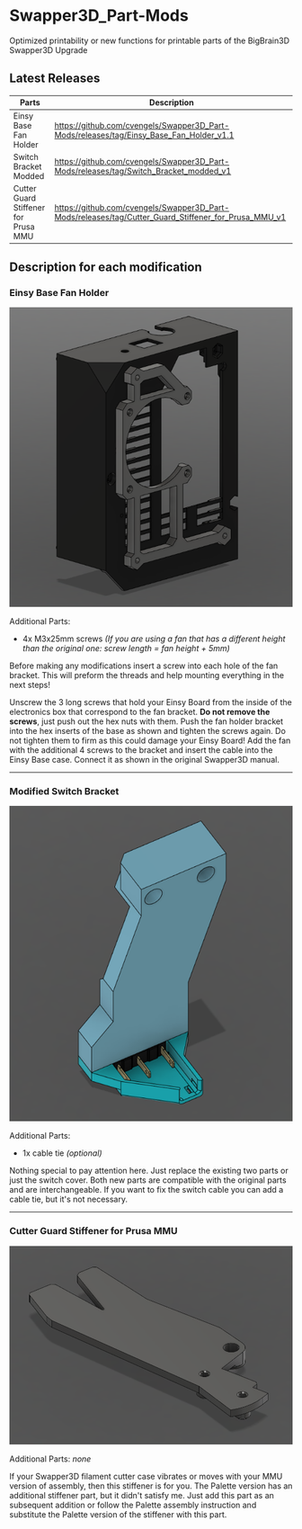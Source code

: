 # Swapper3D_Part-Mods
Optimized printability or new functions for printable parts of the BigBrain3D Swapper3D Upgrade



## Latest Releases
Parts | Description
----- | ------
Einsy Base Fan Holder | https://github.com/cvengels/Swapper3D_Part-Mods/releases/tag/Einsy_Base_Fan_Holder_v1.1
Switch Bracket Modded | https://github.com/cvengels/Swapper3D_Part-Mods/releases/tag/Switch_Bracket_modded_v1
Cutter Guard Stiffener for Prusa MMU | https://github.com/cvengels/Swapper3D_Part-Mods/releases/tag/Cutter_Guard_Stiffener_for_Prusa_MMU_v1



## Description for each modification

### Einsy Base Fan Holder

![Fan Holder](https://raw.githubusercontent.com/cvengels/Swapper3D_Part-Mods/66c730fe9599e9535a54819e22ecec92e77b9d16/Einsy%20Base%20Fan%20Holder/Einsy%20Base%20Fan%20Holder%20v1.1.png)

Additional Parts:
* 4x M3x25mm screws _(If you are using a fan that has a different height than the original one: screw length = fan height + 5mm)_

Before making any modifications insert a screw into each hole of the fan bracket. This will preform the threads and help mounting everything in the next steps!

Unscrew the 3 long screws that hold your Einsy Board from the inside of the electronics box that correspond to the fan bracket. 
**Do not remove the screws**, just push out the hex nuts with them. 
Push the fan holder bracket into the hex inserts of the base as shown and tighten the screws again.
Do not tighten them to firm as this could damage your Einsy Board!
Add the fan with the additional 4 screws to the bracket and insert the cable into the Einsy Base case. Connect it as shown in the original Swapper3D manual.

---

### Modified Switch Bracket

![Modified Switch Bracket](https://github.com/cvengels/Swapper3D_Part-Mods/blob/main/Switch%20Bracket/Switch%20Bracket%20modded%201.png?raw=true)

Additional Parts:
* 1x cable tie _(optional)_

Nothing special to pay attention here. Just replace the existing two parts or just the switch cover. Both new parts are compatible with the original parts and are interchangeable.
If you want to fix the switch cable you can add a cable tie, but it's not necessary.

---

### Cutter Guard Stiffener for Prusa MMU

![Cutter Guard Stiffener for Prusa MMU](https://github.com/cvengels/Swapper3D_Part-Mods/blob/main/Cutter%20Guard%20Stiffener%20for%20Prusa%20MMU/Cutter%20Guard%20Stiffener%20for%20Prusa%20MMU.png?raw=true)

Additional Parts: _none_

If your Swapper3D filament cutter case vibrates or moves with your MMU version of assembly, then this stiffener is for you.
The Palette version has an additional stiffener part, but it didn't satisfy me.
Just add this part as an subsequent addition or follow the Palette assembly instruction and substitute the Palette version of the stiffener with this part.
